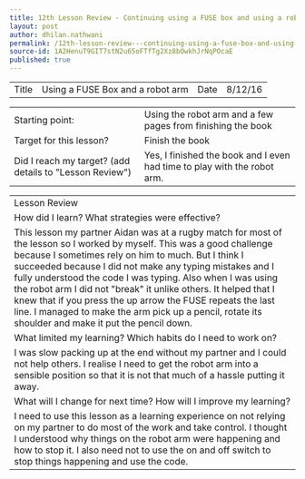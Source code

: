 ```yaml
---
title: 12th Lesson Review - Continuing using a FUSE box and using a robot arm
layout: post
author: dhilan.nathwani
permalink: /12th-lesson-review---continuing-using-a-fuse-box-and-using-a-robot-arm/
source-id: 1A2HenuT9GIT7stN2u65oFTfTg2Xz8bOwkhJrNqPOcaE
published: true
---
```

<table>
  <tr>
    <td>Title</td>
    <td>Using a FUSE Box and a robot arm</td>
    <td>Date</td>
    <td>8/12/16</td>
  </tr>
</table>


<table>
  <tr>
    <td>Starting point:</td>
    <td>Using the robot arm and a few pages from finishing the book</td>
  </tr>
  <tr>
    <td>Target for this lesson?</td>
    <td>Finish the book</td>
  </tr>
  <tr>
    <td>Did I reach my target? 
(add details to "Lesson Review")</td>
    <td>Yes, I finished the book and I even had time to play with the robot arm. </td>
  </tr>
</table>


 

<table>
  <tr>
    <td>Lesson Review</td>
  </tr>
  <tr>
    <td>How did I learn? What strategies were effective? </td>
  </tr>
  <tr>
    <td>This lesson my partner Aidan was at a rugby match for most of the lesson so I worked by myself. This was a good challenge because I sometimes rely on him to much. But I think I succeeded because I did not make any typing mistakes and I fully understood the code I was typing. Also when I was using the robot arm I did not "break" it unlike others. It helped that I knew that if you press the up arrow the FUSE repeats the last line. I managed to make the arm pick up a pencil, rotate its shoulder and make it put the pencil down.</td>
  </tr>
  <tr>
    <td>What limited my learning? Which habits do I need to work on? </td>
  </tr>
  <tr>
    <td>I was slow packing up at the end without my partner and I could not help others. I realise I need to get the robot arm into a sensible position so that it is not that much of a hassle putting it away.  
</td>
  </tr>
  <tr>
    <td>What will I change for next time? How will I improve my learning?</td>
  </tr>
  <tr>
    <td>I need to use this lesson as a learning experience on not relying on my partner to do most of the work and take control. I thought I understood why things on the robot arm were happening and how to stop it. I also need not to use the on and off switch to stop things happening and use the code.</td>
  </tr>
</table>


